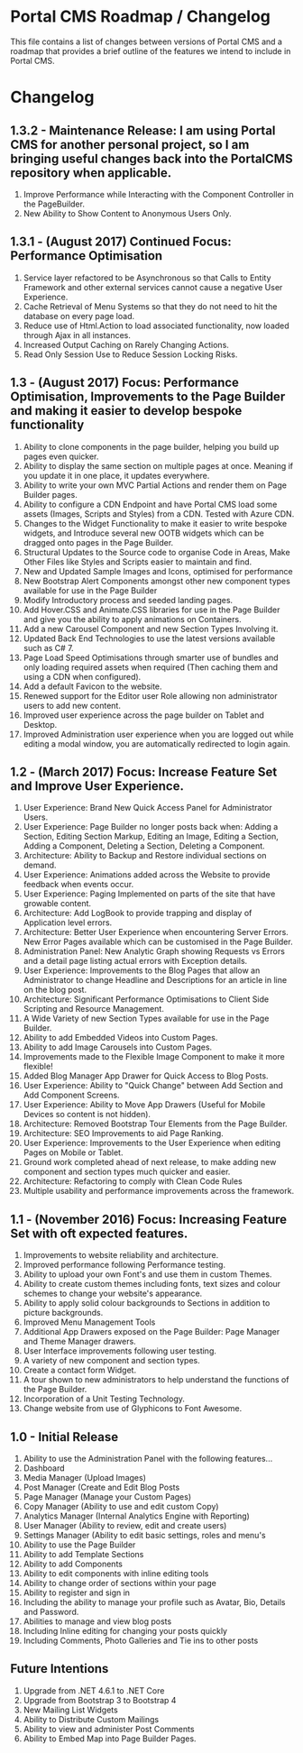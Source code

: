 # Portal CMS Roadmap / Changelog
This file contains a list of changes between versions of Portal CMS and a roadmap that provides a brief outline of the features we intend to include in Portal CMS.

# Changelog

## 1.3.2 - Maintenance Release: I am using Portal CMS for another personal project, so I am bringing useful changes back into the PortalCMS repository when applicable.
1. Improve Performance while Interacting with the Component Controller in the PageBuilder.
2. New Ability to Show Content to Anonymous Users Only.

## 1.3.1 - (August 2017) Continued Focus: Performance Optimisation
1. Service layer refactored to be Asynchronous so that Calls to Entity Framework and other external services cannot cause a negative User Experience.
2. Cache Retrieval of Menu Systems so that they do not need to hit the database on every page load.
3. Reduce use of Html.Action to load associated functionality, now loaded through Ajax in all instances.
4. Increased Output Caching on Rarely Changing Actions.
5. Read Only Session Use to Reduce Session Locking Risks.

## 1.3 - (August 2017) Focus: Performance Optimisation, Improvements to the Page Builder and making it easier to develop bespoke functionality
1. Ability to clone components in the page builder, helping you build up pages even quicker.
2. Ability to display the same section on multiple pages at once. Meaning if you update it in one place, it updates everywhere.
3. Ability to write your own MVC Partial Actions and render them on Page Builder pages.
3. Ability to configure a CDN Endpoint and have Portal CMS load some assets (Images, Scripts and Styles) from a CDN. Tested with Azure CDN.
4. Changes to the Widget Functionality to make it easier to write bespoke widgets, and Introduce several new OOTB widgets which can be dragged onto pages in the Page Builder.
5. Structural Updates to the Source code to organise Code in Areas, Make Other Files like Styles and Scripts easier to maintain and find.
6. New and Updated Sample Images and Icons, optimised for performance
7. New Bootstrap Alert Components amongst other new component types available for use in the Page Builder
8. Modify Introductory process and seeded landing pages.
10. Add Hover.CSS and Animate.CSS libraries for use in the Page Builder and give you the ability to apply animations on Containers.
11. Add a new Carousel Component and new Section Types Involving it.
12. Updated Back End Technologies to use the latest versions available such as C# 7.
13. Page Load Speed Optimisations through smarter use of bundles and only loading required assets when required (Then caching them and using a CDN when configured).
14. Add a default Favicon to the website.
15. Renewed support for the Editor user Role allowing non administrator users to add new content.
16. Improved user experience across the page builder on Tablet and Desktop.
17. Improved Administration user experience when you are logged out while editing a modal window, you are automatically redirected to login again.

## 1.2 - (March 2017) Focus: Increase Feature Set and Improve User Experience.
1. User Experience: Brand New Quick Access Panel for Administrator Users.
2. User Experience: Page Builder no longer posts back when: Adding a Section, Editing Section Markup, Editing an Image, Editing a Section, Adding a Component, Deleting a Section, Deleting a Component.
3. Architecture: Ability to Backup and Restore individual sections on demand.
4. User Experience: Animations added across the Website to provide feedback when events occur.
5. User Experience: Paging Implemented on parts of the site that have growable content.
6. Architecture: Add LogBook to provide trapping and display of Application level errors.
7. Architecture: Better User Experience when encountering Server Errors. New Error Pages available which can be customised in the Page Builder.
8. Administration Panel: New Analytic Graph showing Requests vs Errors and a detail page listing actual errors with Exception details.
9. User Experience: Improvements to the Blog Pages that allow an Administrator to change Headline and Descriptions for an article in line on the blog post.
10. Architecture: Significant Performance Optimisations to Client Side Scripting and Resource Management.
11. A Wide Variety of new Section Types available for use in the Page Builder.
12. Ability to add Embedded Videos into Custom Pages.
13. Ability to add Image Carousels into Custom Pages.
14. Improvements made to the Flexible Image Component to make it more flexible!
15. Added Blog Manager App Drawer for Quick Access to Blog Posts.
16. User Experience: Ability to "Quick Change" between Add Section and Add Component Screens.
17. User Experience: Ability to Move App Drawers (Useful for Mobile Devices so content is not hidden).
18. Architecture: Removed Bootstrap Tour Elements from the Page Builder.
19. Architecture: SEO Improvements to aid Page Ranking.
20. User Experience: Improvements to the User Experience when editing Pages on Mobile or Tablet.
21. Ground work completed ahead of next release, to make adding new component and section types much quicker and easier.
22. Architecture: Refactoring to comply with Clean Code Rules
23. Multiple usability and performance improvements across the framework.

## 1.1 - (November 2016) Focus: Increasing Feature Set with oft expected features.
1. Improvements to website reliability and architecture.
2. Improved performance following Performance testing.
3. Ability to upload your own Font's and use them in custom Themes.
4. Ability to create custom themes including fonts, text sizes and colour schemes to change your website's appearance.
5. Ability to apply solid colour backgrounds to Sections in addition to picture backgrounds.
6. Improved Menu Management Tools
7. Additional App Drawers exposed on the Page Builder: Page Manager and Theme Manager drawers.
8. User Interface improvements following user testing.
9. A variety of new component and section types.
10. Create a contact form Widget.
11. A tour shown to new administrators to help understand the functions of the Page Builder.
11. Incorporation of a Unit Testing Technology.
12. Change website from use of Glyphicons to Font Awesome.

## 1.0 - Initial Release
1. Ability to use the Administration Panel with the following features...
  1. Dashboard
  2. Media Manager (Upload Images)
  3. Post Manager (Create and Edit Blog Posts
  4. Page Manager (Manage your Custom Pages)
  5. Copy Manager (Ability to use and edit custom Copy)
  6. Analytics Manager (Internal Analytics Engine with Reporting)
  7. User Manager (Ability to review, edit and create users)
  8. Settings Manager (Ability to edit basic settings, roles and menu's
2. Ability to use the Page Builder
  1. Ability to add Template Sections
  2. Ability to add Components
  3. Ability to edit components with inline editing tools
  4. Ability to change order of sections within your page
3. Ability to register and sign in
  1. Including the ability to manage your profile such as Avatar, Bio, Details and Password.
4. Abilities to manage and view blog posts
  1. Including Inline editing for changing your posts quickly
  2. Including Comments, Photo Galleries and Tie ins to other posts

## Future Intentions
1. Upgrade from .NET 4.6.1 to .NET Core
2. Upgrade from Bootstrap 3 to Bootstrap 4
3. New Mailing List Widgets
4. Ability to Distribute Custom Mailings
5. Ability to view and administer Post Comments
6. Ability to Embed Map into Page Builder Pages.
